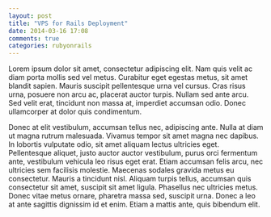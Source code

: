 ```yaml
---
layout: post
title: "VPS for Rails Deployment"
date: 2014-03-16 17:08
comments: true
categories: rubyonrails
---
```


Lorem ipsum dolor sit amet, consectetur adipiscing elit. Nam quis velit ac diam
porta mollis sed vel metus. Curabitur eget egestas metus, sit amet blandit sapien.
Mauris suscipit pellentesque urna vel cursus. Cras risus urna, posuere non arcu ac,
placerat auctor turpis. Nullam sed ante arcu. Sed velit erat, tincidunt non massa at,
imperdiet accumsan odio. Donec ullamcorper at dolor quis condimentum.

<!-- more -->

Donec at elit vestibulum, accumsan tellus nec, adipiscing ante. Nulla at diam ut
magna rutrum malesuada. Vivamus tempor sit amet magna nec dapibus. In lobortis
vulputate odio, sit amet aliquam lectus ultricies eget. Pellentesque aliquet,
justo auctor auctor vestibulum, purus orci fermentum ante, vestibulum vehicula
leo risus eget erat. Etiam accumsan felis arcu, nec ultricies sem facilisis
molestie. Maecenas sodales gravida metus eu consectetur. Mauris a tincidunt nisl.
Aliquam turpis tellus, accumsan quis consectetur sit amet, suscipit sit amet
ligula. Phasellus nec ultricies metus. Donec vitae metus ornare, pharetra massa
sed, suscipit urna. Donec a leo at ante sagittis dignissim id et enim. Etiam a
mattis ante, quis bibendum elit.
